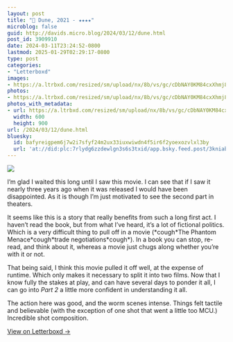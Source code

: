 ```yaml
---
layout: post
title: "🍿 Dune, 2021 - ★★★★"
microblog: false
guid: http://davids.micro.blog/2024/03/12/dune.html
post_id: 3909910
date: 2024-03-11T23:24:52-0800
lastmod: 2025-01-29T02:29:17-0800
type: post
categories:
- "Letterboxd"
images:
- https://a.ltrbxd.com/resized/sm/upload/nx/8b/vs/gc/cDbNAY0KM84cxXhmj8f0dLWza3t-0-600-0-900-crop.jpg?v=49eed12751
photos:
- https://a.ltrbxd.com/resized/sm/upload/nx/8b/vs/gc/cDbNAY0KM84cxXhmj8f0dLWza3t-0-600-0-900-crop.jpg?v=49eed12751
photos_with_metadata:
- url: https://a.ltrbxd.com/resized/sm/upload/nx/8b/vs/gc/cDbNAY0KM84cxXhmj8f0dLWza3t-0-600-0-900-crop.jpg?v=49eed12751
  width: 600
  height: 900
url: /2024/03/12/dune.html
bluesky:
  id: bafyreigpem6j7w2i7sfyf24m2ux33iuxwiwdn4f5ir6f2yoexozvlxl3by
  url: 'at://did:plc:7rlydg6zzdewlgn3s6s3txid/app.bsky.feed.post/3kniab7ablg2y'
---
```

 <p><img src="https://a.ltrbxd.com/resized/sm/upload/nx/8b/vs/gc/cDbNAY0KM84cxXhmj8f0dLWza3t-0-600-0-900-crop.jpg?v=49eed12751"/></p> <p>I’m glad I waited this long until I saw this movie. I can see that if I saw it nearly three years ago when it was released I would have been disappointed. As it is though I’m just motivated to see the second part in theaters.</p><p>It seems like this is a story that really benefits from such a long first act. I haven’t read the book, but from what I’ve heard, it’s a lot of fictional politics. Which is a very difficult thing to pull off in a movie (*cough*The Phantom Menace*cough*trade negotiations*cough*). In a book you can stop, re-read, and think about it, whereas a movie just chugs along whether you’re with it or not.</p><p>That being said, I think this movie pulled it off well, at the expense of runtime. Which only makes it necessary to split it into two films. Now that I know fully the stakes at play, and can have several days to ponder it all, I can go into <i>Part 2</i> a little more confident in understanding it all.</p><p>The action here was good, and the worm scenes intense. Things felt tactile and believable (with the exception of one shot that went a little too MCU.) Incredible shot composition.</p> 
<p><a href="https://letterboxd.com/theschlaepfer/film/dune-2021/">View on Letterboxd →</a></p>
